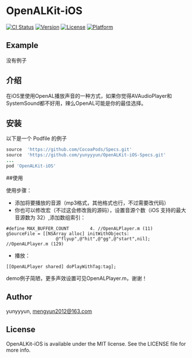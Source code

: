 # OpenALKit-iOS

[![CI Status](https://img.shields.io/travis/yunyyyun/OpenALKit-iOS.svg?style=flat)](https://travis-ci.org/yunyyyun/OpenALKit-iOS)
[![Version](https://img.shields.io/cocoapods/v/OpenALKit-iOS.svg?style=flat)](https://cocoapods.org/pods/OpenALKit-iOS)
[![License](https://img.shields.io/cocoapods/l/OpenALKit-iOS.svg?style=flat)](https://cocoapods.org/pods/OpenALKit-iOS)
[![Platform](https://img.shields.io/cocoapods/p/OpenALKit-iOS.svg?style=flat)](https://cocoapods.org/pods/OpenALKit-iOS)

## Example

没有例子

## 介绍

在iOS里使用OpenAL播放声音的一种方式，如果你觉得AVAudioPlayer和SystemSound都不好用，辣么OpenAL可能是你的最佳选择。

## 安装

以下是一个 Podfile 的例子

```ruby
source  'https://github.com/CocoaPods/Specs.git'
source  'https://github.com/yunyyyun/OpenALKit-iOS-Specs.git'
...
pod 'OpenALKit-iOS'
```

##使用

使用步骤：

- 添加将要播放的音源（mp3格式，其他格式也行，不过需要改代码）
- 你也可以修改宏（不过这会修改我的源码），设置音源个数（iOS 支持的最大音源数为 32）,添加数组索引：

```
#define MAX_BUFFER_COUNT        4. //OpenALPlayer.m (11)
gSourceFile = [[NSArray alloc] initWithObjects:
                   @"flyup",@"hit",@"gg",@"start",nil];  //OpenALPlayer.m (129)
```

- 播放：

```
[[OpenALPlayer shared] doPlayWithTag:tag];
```

demo例子简陋，更多声效设置可见OpenALPlayer.m，谢谢！

## Author

yunyyyun, mengyun2012@163.com

## License

OpenALKit-iOS is available under the MIT license. See the LICENSE file for more info.
